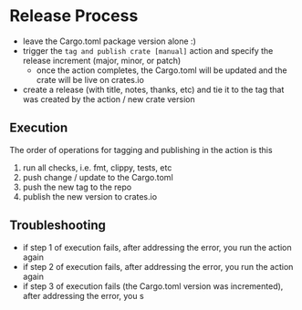 # Release Process

- leave the Cargo.toml package version alone :)
- trigger the `tag and publish crate [manual]` action and specify the release increment (major, minor, or patch)
  - once the action completes, the Cargo.toml will be updated and the crate will be live on crates.io
- create a release (with title, notes, thanks, etc) and tie it to the tag that was created by the action / new crate version

## Execution

The order of operations for tagging and publishing in the action is this

1. run all checks, i.e. fmt, clippy, tests, etc
1. push change / update to the Cargo.toml
1. push the new tag to the repo
1. publish the new version to crates.io

## Troubleshooting

- if step 1 of execution fails, after addressing the error, you run the action again
- if step 2 of execution fails, after addressing the error, you run the action again
- if step 3 of execution fails (the Cargo.toml version was incremented), after addressing the error, you s